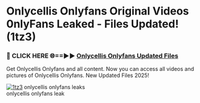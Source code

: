 # Onlycellis Onlyfans Original Videos 0nlyFans Leaked - Files Updated! (1tz3)

<h3>🔴 CLICK HERE 🌐==►► <a href="https://best4dudes.click/HH4t6V" rel="nofollow">Onlycellis Onlyfans Updated Files</a></h3>

Get Onlycellis Onlyfans and all content. Now you can access all videos and pictures of Onlycellis Onlyfans. New Updated Files 2025!

[![1tz3](https://github.com/user-attachments/assets/8c521d6e-e6e3-4a75-9320-d58ab9d79d5b)](https://best4dudes.click/HH4t6V)
onlycellis onlyfans leaks<br>
onlycellis onlyfans leak